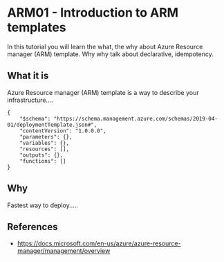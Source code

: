 # ARM01 - Introduction to ARM templates

In this tutorial you will learn the what, the why about Azure Resource manager (ARM) template. Why why talk about declarative, idempotency.

## What it is

Azure Resource manager (ARM) template is a way to describe your infrastructure....

```
{
    "$schema": "https://schema.management.azure.com/schemas/2019-04-01/deploymentTemplate.json#",
    "contentVersion": "1.0.0.0",
    "parameters": {},
    "variables": {},
    "resources": [],
    "outputs": {},
    "functions": []
}
```


## Why

Fastest way to deploy.....

## References

- https://docs.microsoft.com/en-us/azure/azure-resource-manager/management/overview
